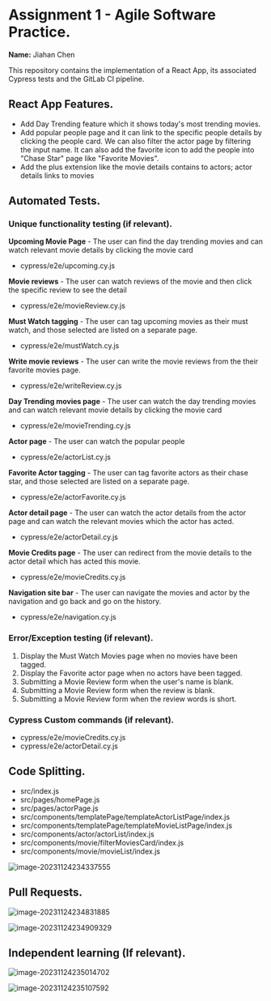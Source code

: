 # Assignment 1 - Agile Software Practice.

__Name:__ Jiahan Chen

This repository contains the implementation of a React App, its associated Cypress tests and the GitLab CI pipeline.

## React App Features.

+ Add Day Trending feature which it shows today's most trending movies.
+ Add popular people page and it can link to the specific people details by clicking the people card. We can also filter the actor page by filtering the input name. It can also add the favorite icon to add the people into "Chase Star" page like "Favorite Movies".
+ Add the plus extension like the movie details contains to actors; actor details links to movies

## Automated Tests.

### Unique functionality testing (if relevant).

**Upcoming Movie Page** - The user can find the day trending movies and can watch relevant movie details by clicking the movie card

+ cypress/e2e/upcoming.cy.js

**Movie reviews** - The user can watch reviews of the movie and then click the specific review to see the detail

+ cypress/e2e/movieReview.cy.js

**Must Watch tagging** - The user can tag upcoming movies as their must watch, and those selected are listed on a separate page.

+ cypress/e2e/mustWatch.cy.js

**Write movie reviews** - The user can write the movie reviews from the their favorite movies page.

+ cypress/e2e/writeReview.cy.js

**Day Trending movies page** - The user can watch the day trending movies and can watch relevant movie details by clicking the movie card

- cypress/e2e/movieTrending.cy.js

**Actor page** - The user can watch the popular people

+ cypress/e2e/actorList.cy.js

**Favorite Actor tagging** - The user can tag favorite actors as their chase star, and those selected are listed on a separate page.

+ cypress/e2e/actorFavorite.cy.js

**Actor detail page** - The user can watch the actor details from the actor page and can watch the relevant movies which the actor has acted.

+ cypress/e2e/actorDetail.cy.js

**Movie Credits page** - The user can redirect from the movie details to the actor detail which has acted this movie.

+ cypress/e2e/movieCredits.cy.js

**Navigation site bar** - The user can navigate the movies and actor by the navigation and go back and go on the history.

+ cypress/e2e/navigation.cy.js

### Error/Exception testing (if relevant).

1. Display the Must Watch Movies page when no movies have been tagged.
1. Display the Favorite actor page when no actors have been tagged.
1. Submitting a Movie Review form when the user's name is blank.
1. Submitting a Movie Review form when the review is blank.
1. Submitting a Movie Review form when the review words is short.

### Cypress Custom commands (if relevant).

+ cypress/e2e/movieCredits.cy.js
+ cypress/e2e/actorDetail.cy.js

## Code Splitting.

+ src/index.js
+ src/pages/homePage.js
+ src/pages/actorPage.js
+ src/components/templatePage/templateActorListPage/index.js
+ src/components/templatePage/templateMovieListPage/index.js
+ src/components/actor/actorList/index.js
+ src/components/movie/filterMoviesCard/index.js
+ src/components/movie/movieList/index.js

![image-20231124234337555](readme-imgs/image-20231124234337555.png)

## Pull Requests.

![image-20231124234831885](readme-imgs/image-20231124234831885.png)

![image-20231124234909329](readme-imgs/image-20231124234909329.png)

## Independent learning (If relevant).

![image-20231124235014702](readme-imgs/image-20231124235014702.png)

![image-20231124235107592](readme-imgs/image-20231124235107592.png)
